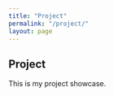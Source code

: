 ```yaml
---
title: "Project"
permalink: "/project/"
layout: page
---
```

## Project

This is my project showcase. 